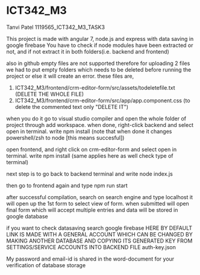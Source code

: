 # ICT342_M3
Tanvi Patel 1119565_ICT342_M3_TASK3

This project is made with angular 7, node.js and express with data saving in google firebase
You have to check if node modules have been extracted or not, and if not extract it in both folders(i.e. backend and frontend)

also in github empty files are not supported therefore for uploading 2 files we had to put empty folders which needs to be deleted before running the project or else it will create an error. these files are,
1. ICT342_M3/frontend/crm-editor-form/src/assets/todeletefile.txt (DELETE THE WHOLE FILE)
2. ICT342_M3/frontend/crm-editor-form/src/app/app.component.css (to delete the commented text only "DELETE IT")

when you do it go to visual studio compiler and open the whole folder of project through add workspace.
when done, right-click backend and select open in terminal.
write npm install (note that when done it changes powershell/zsh to node [this means succesful])

open frontend, and right click on crm-editor-form and select open in terminal.
write npm install (same applies here as well check type of terminal)

next step is to go back to backend terminal and write node index.js

then go to frontend again and type npm run start 

after successful compilation, search on search engine and type localhost
it will open up the 1st form to select view of form.
when submitted will open final form which will accept multiple entries and data will be stored in google database 

if you want to check datasaving 
search google firebase 
HERE BY DEFAULT LINK IS MADE WITH A GENERAL ACCOUNT WHICH CAN BE CHANGED BY MAKING ANOTHER DATABASE AND COPYING ITS GENERATED KEY FROM SETTINGS/SERVICE ACCOUNTS INTO BACKEND FILE auth-key.json

My password and email-id is shared in the word-document for your verification of database storage 

